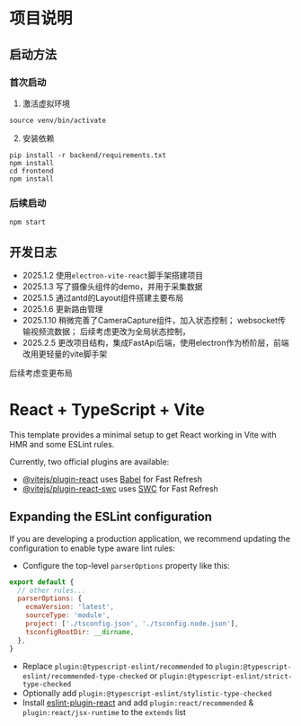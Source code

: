 # 项目说明
## 启动方法
### 首次启动
1. 激活虚拟环境
```
source venv/bin/activate
```
2. 安装依赖
```
pip install -r backend/requirements.txt
npm install
cd frontend
npm install
```
### 后续启动
```
npm start
```

## 开发日志
- 2025.1.2
使用```electron-vite-react```脚手架搭建项目
- 2025.1.3
写了摄像头组件的demo，并用于采集数据
- 2025.1.5
通过antd的Layout组件搭建主要布局
- 2025.1.6
更新路由管理
- 2025.1.10
稍微完善了CameraCapture组件，加入状态控制；
websocket传输视频流数据；
后续考虑更改为全局状态控制，
- 2025.2.5
更改项目结构，集成FastApi后端，使用electron作为桥阶层，前端改用更轻量的vite脚手架

后续考虑变更布局



# React + TypeScript + Vite

This template provides a minimal setup to get React working in Vite with HMR and some ESLint rules.

Currently, two official plugins are available:

- [@vitejs/plugin-react](https://github.com/vitejs/vite-plugin-react/blob/main/packages/plugin-react/README.md) uses [Babel](https://babeljs.io/) for Fast Refresh
- [@vitejs/plugin-react-swc](https://github.com/vitejs/vite-plugin-react-swc) uses [SWC](https://swc.rs/) for Fast Refresh

## Expanding the ESLint configuration

If you are developing a production application, we recommend updating the configuration to enable type aware lint rules:

- Configure the top-level `parserOptions` property like this:

```js
export default {
  // other rules...
  parserOptions: {
    ecmaVersion: 'latest',
    sourceType: 'module',
    project: ['./tsconfig.json', './tsconfig.node.json'],
    tsconfigRootDir: __dirname,
  },
}
```

- Replace `plugin:@typescript-eslint/recommended` to `plugin:@typescript-eslint/recommended-type-checked` or `plugin:@typescript-eslint/strict-type-checked`
- Optionally add `plugin:@typescript-eslint/stylistic-type-checked`
- Install [eslint-plugin-react](https://github.com/jsx-eslint/eslint-plugin-react) and add `plugin:react/recommended` & `plugin:react/jsx-runtime` to the `extends` list
